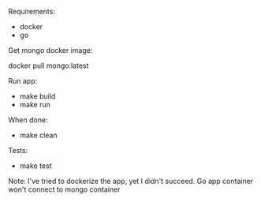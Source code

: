 Requirements:
 - docker
 - go 


Get mongo docker image:

docker pull mongo:latest

Run app: 
- make build
- make run

When done:
- make clean

Tests:
- make test


Note:
I've tried to dockerize the app, yet I didn't succeed. Go app container won't connect to mongo container